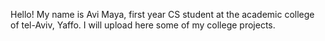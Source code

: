 Hello! My name is Avi Maya, first year CS student at the academic college of tel-Aviv, Yaffo.
I will upload here some of my college projects.
